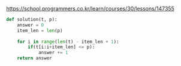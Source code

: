 https://school.programmers.co.kr/learn/courses/30/lessons/147355

```Python
def solution(t, p):
    answer = 0
    item_len = len(p)
    
    for i in range(len(t) - item_len + 1):
        if(t[i:i+item_len] <= p):
            answer += 1
    return answer
```